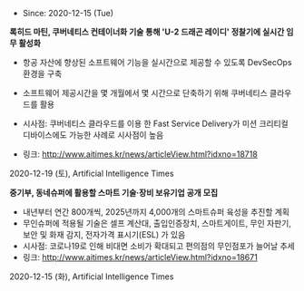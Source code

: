 * Since: 2020-12-15 (Tue)

**록히드 마틴, 쿠버네티스 컨테이너화 기술 통해 'U-2 드래곤 레이디' 정찰기에 실시간 임무 활성화**

- 항공 자산에 향상된 소프트웨어 기능을 실시간으로 제공할 수 있도록 DevSecOps 환경을 구축
- 소프트웨어 제공시간을 몇 개월에서 몇 시간으로 단축하기 위해 쿠버네티스 클라우드를 활용
- 시사점: 쿠버네티스 클라우드를 이용 한 Fast Service Delivery가 미션 크리티컬 디바이스에도 가능한 사례로 시사점이 높음

- 링크: http://www.aitimes.kr/news/articleView.html?idxno=18718

2020-12-19 (토), Artificial Intelligence Times

**중기부, 동네슈퍼에 활용할 스마트 기술·장비 보유기업 공개 모집**

- 내년부터 연간 800개씩, 2025년까지 4,000개의 스마트슈퍼 육성을 추진할 계획
- 무인슈퍼에 적용될 기술은 셀프 계산대, 출입인증장치, 스마트게이트, 무인 자판기, 보안 및 화재 감지, 전자가격 표시기(ESL) 가 있음
- 시사점: 코로나19로 인해 비대면 소비가 확대되고 편의점의 무인점포가 늘어날 추세
- 링크: http://www.aitimes.kr/news/articleView.html?idxno=18671

2020-12-15 (화), Artificial Intelligence Times